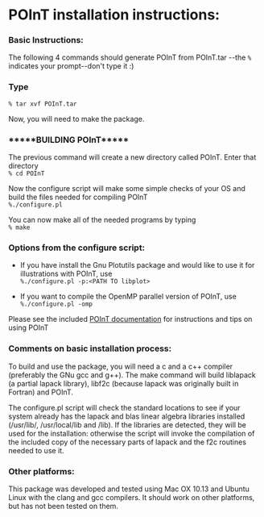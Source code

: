 # POInT installation instructions:

### Basic Instructions:
The following 4 commands should generate POInT  from POInT.tar
--the `%` indicates your prompt--don't type it :)


### Type
`% tar xvf POInT.tar`

Now, you will need to make the package.  

### \*\*\*\*\*BUILDING POInT\*\*\*\*\*
The previous command will create a new directory called POInT. Enter that directory<br>
`% cd POInT`

Now the configure script will make some simple checks of your OS and build the files needed for compiling POInT<br>
`%./configure.pl`

You can now make all of the needed programs by typing<br>
`% make`



### Options from the configure script:
- If you have install the Gnu Plotutils package and would like to use it for illustrations with POInT, use<br>
`%./configure.pl -p:<PATH TO libplot>`

- If you want to compile the OpenMP parallel version of POInT, use<br>
`%./configure.pl -omp`


Please see the included [POInT documentation](http://conantlab.org/POInT/POInT.html) for instructions and tips on using POInT<br>


### Comments on basic installation process:

To build and use the package, you will need a c and a c++ compiler (preferably the GNu gcc and g++). The make command will build liblapack (a partial lapack library), libf2c (because lapack was originally built in Fortran) and POInT. 
  
The configure.pl script will check the standard locations to see if your system already has the lapack and blas linear algebra libraries installed (/usr/lib/, /usr/local/lib and /lib).  If the libraries are detected, they will be used for the installation: otherwise the script will invoke the compilation of the included copy of the necessary parts of lapack and the f2c routines needed to use it.


### Other platforms:
This package was developed and tested using Mac OX 10.13 and Ubuntu Linux with the clang and gcc compilers.  It should work on 
other platforms, but has not been tested on them.  

